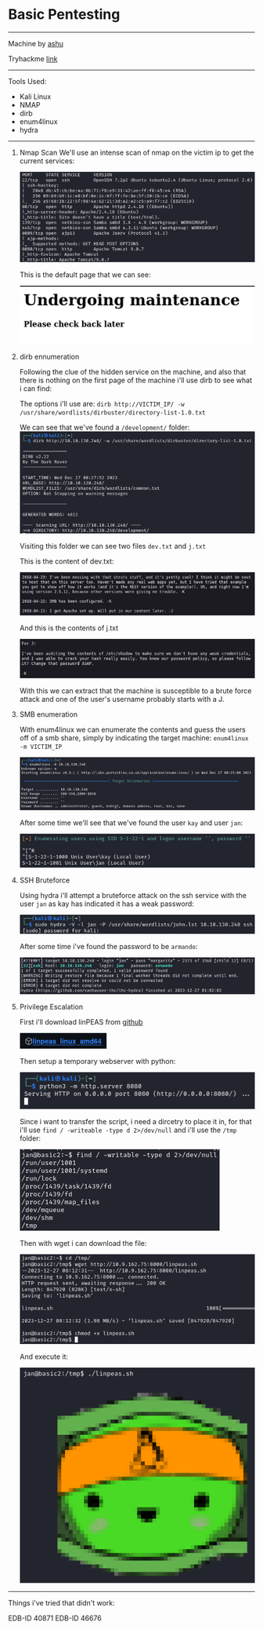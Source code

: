 # Basic Pentesting

---

Machine by [ashu](https://tryhackme.com/p/ashu)

Tryhackme [link](https://tryhackme.com/room/basicpentestingjt)

---

Tools Used:

- Kali Linux
- NMAP
- dirb
- enum4linux
- hydra


---
1.  Nmap Scan
    We'll use an intense scan of nmap on the victim ip to get the current services:
    
    ![](img/basicPentesting1.png)

    This is the default page that we can see:

    ![](img/basicPentesting2.png)


2. dirb ennumeration

    Following the clue of the hidden service on the machine, and also that there is nothing on the first page of the machine i'll use dirb to see what i can find:

    The options i'll use are:
    `dirb http://VICTIM_IP/ -w /usr/share/wordlists/dirbuster/directory-list-1.0.txt`

    We can see that we've found a `/development/` folder:
    ![](img/basicPentesting3.png)
   
    Visiting this folder we can see two files `dev.txt` and `j.txt`

    This is the content of dev.txt:

    ![](img/basicPentesting4.png)

    And this is the contents of j.txt

    ![](img/basicPentesting5.png)

    With this we can extract that the machine is susceptible to a brute force attack and one of the user's username probably starts with a J.

3. SMB enumeration

    With enum4linux we can enumerate the contents and guess the users off of a smb share, simply by indicating the target machine:
    `enum4linux -m VICTIM_IP`

    ![](img/basicPentesting6.png)
    
    After some time we'll see that we've found the user `kay` and user `jan`:

    ![](img/basicPentesting7.png)

4. SSH Bruteforce

    Using hydra i'll attempt a bruteforce attack on the ssh service with the user `jan` as kay has indicated it has a weak password:

    ![](img/basicPentesting8.png)

    After some time i've found the password to be `armando`:

    ![](img/basicPentesting9.png)

5. Privilege Escalation

    First i'll download linPEAS from [github](https://github.com/carlospolop/PEASS-ng)

    ![](img/basicPentesting10.png)

    Then setup a temporary webserver with python:

    ![](img/basicPentesting11.png)

    Since i want to transfer the script, i need a dircetry to place it in, for that i'll use `find / -writeable -type d 2>/dev/null` and i'll use the `/tmp` folder:

    ![](img/basicPentesting12.png)

    Then with wget i can download the file:

    ![](img/basicPentesting13.png)

    And execute it:

    ![](img/basicPentesting14.png)


---

Things i've tried that didn't work:

EDB-ID 40871
EDB-ID 46676